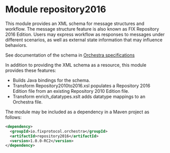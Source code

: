# Module repository2016
This module provides an XML schema for message structures and workflow. The message structure feature is also known as FIX Repository 2016 Edition. Users may express workflow as responses to messages under different scenarios, as well as external state information that may influence behaviors.

See documentation of the schema in [Orchestra specifications](https://github.com/FIXTradingCommunity/fix-orchestra-spec/tree/master/v1-0-RC2)



In addition to providing the XML schema as a resource, this module provides these features:
* Builds Java bindings for the schema. 
* Transform Repository2010to2016.xsl populates a Repository 2016 Edition file from an existing Repository 2010 Edition file.
* Transform enrich_datatypes.xslt adds datatype mappings to an Orchestra file.

The module may be included as a dependency in a Maven project as follows:

```xml
<dependency>
  <groupId>io.fixprotocol.orchestra</groupId>
  <artifactId>repository2016</artifactId>
  <version>1.0.0-RC2</version>
</dependency>
```
